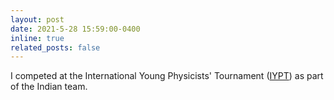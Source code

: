 ```yaml
---
layout: post
date: 2021-5-28 15:59:00-0400
inline: true
related_posts: false
---
```


I competed at the International Young Physicists' Tournament ([IYPT](https://www.iypt.org/)) as part of the Indian team.
